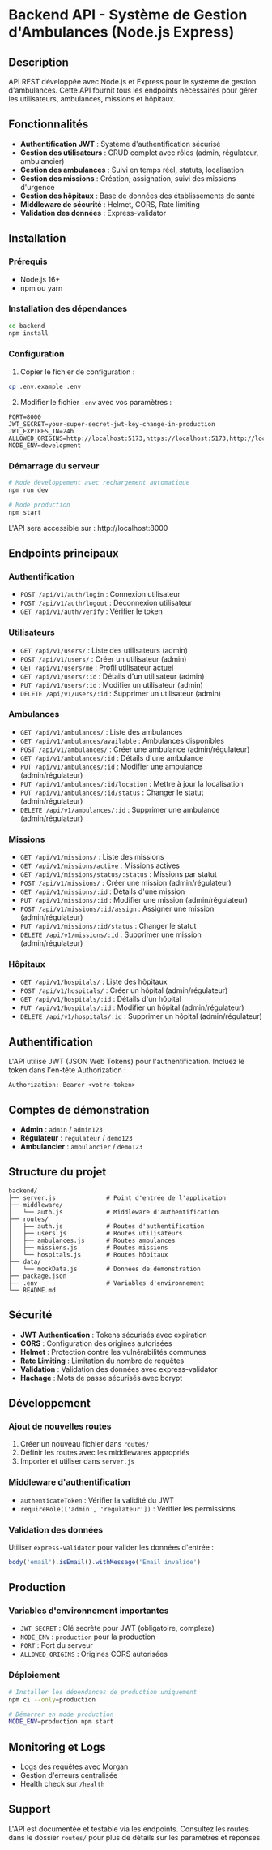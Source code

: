 # Backend API - Système de Gestion d'Ambulances (Node.js Express)

## Description

API REST développée avec Node.js et Express pour le système de gestion d'ambulances. Cette API fournit tous les endpoints nécessaires pour gérer les utilisateurs, ambulances, missions et hôpitaux.

## Fonctionnalités

- **Authentification JWT** : Système d'authentification sécurisé
- **Gestion des utilisateurs** : CRUD complet avec rôles (admin, régulateur, ambulancier)
- **Gestion des ambulances** : Suivi en temps réel, statuts, localisation
- **Gestion des missions** : Création, assignation, suivi des missions d'urgence
- **Gestion des hôpitaux** : Base de données des établissements de santé
- **Middleware de sécurité** : Helmet, CORS, Rate limiting
- **Validation des données** : Express-validator

## Installation

### Prérequis

- Node.js 16+
- npm ou yarn

### Installation des dépendances

```bash
cd backend
npm install
```

### Configuration

1. Copier le fichier de configuration :
```bash
cp .env.example .env
```

2. Modifier le fichier `.env` avec vos paramètres :
```env
PORT=8000
JWT_SECRET=your-super-secret-jwt-key-change-in-production
JWT_EXPIRES_IN=24h
ALLOWED_ORIGINS=http://localhost:5173,https://localhost:5173,http://localhost:3000
NODE_ENV=development
```

### Démarrage du serveur

```bash
# Mode développement avec rechargement automatique
npm run dev

# Mode production
npm start
```

L'API sera accessible sur : http://localhost:8000

## Endpoints principaux

### Authentification
- `POST /api/v1/auth/login` : Connexion utilisateur
- `POST /api/v1/auth/logout` : Déconnexion utilisateur
- `GET /api/v1/auth/verify` : Vérifier le token

### Utilisateurs
- `GET /api/v1/users/` : Liste des utilisateurs (admin)
- `POST /api/v1/users/` : Créer un utilisateur (admin)
- `GET /api/v1/users/me` : Profil utilisateur actuel
- `GET /api/v1/users/:id` : Détails d'un utilisateur (admin)
- `PUT /api/v1/users/:id` : Modifier un utilisateur (admin)
- `DELETE /api/v1/users/:id` : Supprimer un utilisateur (admin)

### Ambulances
- `GET /api/v1/ambulances/` : Liste des ambulances
- `GET /api/v1/ambulances/available` : Ambulances disponibles
- `POST /api/v1/ambulances/` : Créer une ambulance (admin/régulateur)
- `GET /api/v1/ambulances/:id` : Détails d'une ambulance
- `PUT /api/v1/ambulances/:id` : Modifier une ambulance (admin/régulateur)
- `PUT /api/v1/ambulances/:id/location` : Mettre à jour la localisation
- `PUT /api/v1/ambulances/:id/status` : Changer le statut (admin/régulateur)
- `DELETE /api/v1/ambulances/:id` : Supprimer une ambulance (admin/régulateur)

### Missions
- `GET /api/v1/missions/` : Liste des missions
- `GET /api/v1/missions/active` : Missions actives
- `GET /api/v1/missions/status/:status` : Missions par statut
- `POST /api/v1/missions/` : Créer une mission (admin/régulateur)
- `GET /api/v1/missions/:id` : Détails d'une mission
- `PUT /api/v1/missions/:id` : Modifier une mission (admin/régulateur)
- `POST /api/v1/missions/:id/assign` : Assigner une mission (admin/régulateur)
- `PUT /api/v1/missions/:id/status` : Changer le statut
- `DELETE /api/v1/missions/:id` : Supprimer une mission (admin/régulateur)

### Hôpitaux
- `GET /api/v1/hospitals/` : Liste des hôpitaux
- `POST /api/v1/hospitals/` : Créer un hôpital (admin/régulateur)
- `GET /api/v1/hospitals/:id` : Détails d'un hôpital
- `PUT /api/v1/hospitals/:id` : Modifier un hôpital (admin/régulateur)
- `DELETE /api/v1/hospitals/:id` : Supprimer un hôpital (admin/régulateur)

## Authentification

L'API utilise JWT (JSON Web Tokens) pour l'authentification. Incluez le token dans l'en-tête Authorization :

```
Authorization: Bearer <votre-token>
```

## Comptes de démonstration

- **Admin** : `admin` / `admin123`
- **Régulateur** : `regulateur` / `demo123`
- **Ambulancier** : `ambulancier` / `demo123`

## Structure du projet

```
backend/
├── server.js              # Point d'entrée de l'application
├── middleware/
│   └── auth.js            # Middleware d'authentification
├── routes/
│   ├── auth.js            # Routes d'authentification
│   ├── users.js           # Routes utilisateurs
│   ├── ambulances.js      # Routes ambulances
│   ├── missions.js        # Routes missions
│   └── hospitals.js       # Routes hôpitaux
├── data/
│   └── mockData.js        # Données de démonstration
├── package.json
├── .env                   # Variables d'environnement
└── README.md
```

## Sécurité

- **JWT Authentication** : Tokens sécurisés avec expiration
- **CORS** : Configuration des origines autorisées
- **Helmet** : Protection contre les vulnérabilités communes
- **Rate Limiting** : Limitation du nombre de requêtes
- **Validation** : Validation des données avec express-validator
- **Hachage** : Mots de passe sécurisés avec bcrypt

## Développement

### Ajout de nouvelles routes

1. Créer un nouveau fichier dans `routes/`
2. Définir les routes avec les middlewares appropriés
3. Importer et utiliser dans `server.js`

### Middleware d'authentification

- `authenticateToken` : Vérifier la validité du JWT
- `requireRole(['admin', 'regulateur'])` : Vérifier les permissions

### Validation des données

Utiliser `express-validator` pour valider les données d'entrée :

```javascript
body('email').isEmail().withMessage('Email invalide')
```

## Production

### Variables d'environnement importantes

- `JWT_SECRET` : Clé secrète pour JWT (obligatoire, complexe)
- `NODE_ENV` : `production` pour la production
- `PORT` : Port du serveur
- `ALLOWED_ORIGINS` : Origines CORS autorisées

### Déploiement

```bash
# Installer les dépendances de production uniquement
npm ci --only=production

# Démarrer en mode production
NODE_ENV=production npm start
```

## Monitoring et Logs

- Logs des requêtes avec Morgan
- Gestion d'erreurs centralisée
- Health check sur `/health`

## Support

L'API est documentée et testable via les endpoints. Consultez les routes dans le dossier `routes/` pour plus de détails sur les paramètres et réponses.